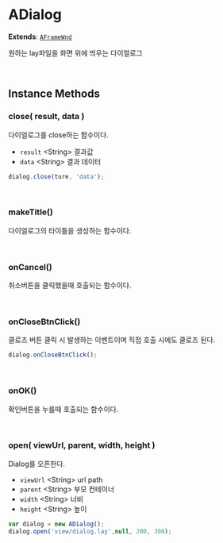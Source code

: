 # ADialog
**Extends**: [`AFrameWnd`](AFrameWnd.html#AFrameWnd)

원하는 lay파일을 화면 위에 띄우는 다이얼로그

<br/>

## Instance Methods

### close( result, data )

다이얼로그를 close하는 함수이다.

- `result` \<String> 결과값
- `data` \<String> 결과 데이터

```js
dialog.close(ture, 'data');
```

<br/>

### makeTitle()

다이얼로그의 타이틀을 생성하는 함수이다.

<br/>

### onCancel()

취소버튼을 클릭했을때 호출되는 함수이다.

<br/>

### onCloseBtnClick()

클로즈 버튼 클릭 시 발생하는 이벤트이며 직접 호출 시에도 클로즈 된다.

```js
dialog.onCloseBtnClick();
```

<br/>

### onOK()

확인버튼을 누를때 호출되는 함수이다.

<br/>

### open( viewUrl, parent, width, height )

Dialog를 오픈한다.

- `viewUrl` \<String> url path
- `parent` \<String> 부모 컨테이너
- `width` \<String> 너비
- `height` \<String> 높이

```js
var dialog = new ADialog();
dialog.open('view/dialog.lay',null, 200, 300);
```

<br/>
